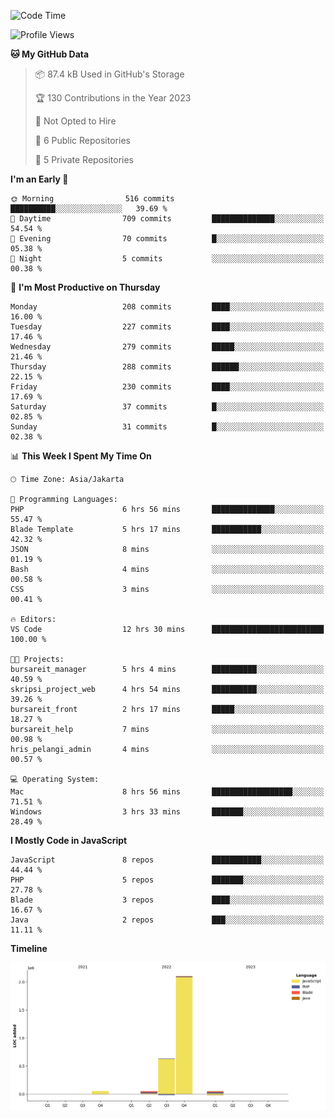 <!--START_SECTION:waka-->
![Code Time](http://img.shields.io/badge/Code%20Time-49%20hrs%206%20mins-blue)

![Profile Views](http://img.shields.io/badge/Profile%20Views-0-blue)

**🐱 My GitHub Data** 

> 📦 87.4 kB Used in GitHub's Storage 
 > 
> 🏆 130 Contributions in the Year 2023
 > 
> 🚫 Not Opted to Hire
 > 
> 📜 6 Public Repositories 
 > 
> 🔑 5 Private Repositories 
 > 
**I'm an Early 🐤** 

```text
🌞 Morning                516 commits         ██████████░░░░░░░░░░░░░░░   39.69 % 
🌆 Daytime                709 commits         ██████████████░░░░░░░░░░░   54.54 % 
🌃 Evening                70 commits          █░░░░░░░░░░░░░░░░░░░░░░░░   05.38 % 
🌙 Night                  5 commits           ░░░░░░░░░░░░░░░░░░░░░░░░░   00.38 % 
```
📅 **I'm Most Productive on Thursday** 

```text
Monday                   208 commits         ████░░░░░░░░░░░░░░░░░░░░░   16.00 % 
Tuesday                  227 commits         ████░░░░░░░░░░░░░░░░░░░░░   17.46 % 
Wednesday                279 commits         █████░░░░░░░░░░░░░░░░░░░░   21.46 % 
Thursday                 288 commits         ██████░░░░░░░░░░░░░░░░░░░   22.15 % 
Friday                   230 commits         ████░░░░░░░░░░░░░░░░░░░░░   17.69 % 
Saturday                 37 commits          █░░░░░░░░░░░░░░░░░░░░░░░░   02.85 % 
Sunday                   31 commits          █░░░░░░░░░░░░░░░░░░░░░░░░   02.38 % 
```


📊 **This Week I Spent My Time On** 

```text
🕑︎ Time Zone: Asia/Jakarta

💬 Programming Languages: 
PHP                      6 hrs 56 mins       ██████████████░░░░░░░░░░░   55.47 % 
Blade Template           5 hrs 17 mins       ███████████░░░░░░░░░░░░░░   42.32 % 
JSON                     8 mins              ░░░░░░░░░░░░░░░░░░░░░░░░░   01.19 % 
Bash                     4 mins              ░░░░░░░░░░░░░░░░░░░░░░░░░   00.58 % 
CSS                      3 mins              ░░░░░░░░░░░░░░░░░░░░░░░░░   00.41 % 

🔥 Editors: 
VS Code                  12 hrs 30 mins      █████████████████████████   100.00 % 

🐱‍💻 Projects: 
bursareit_manager        5 hrs 4 mins        ██████████░░░░░░░░░░░░░░░   40.59 % 
skripsi_project_web      4 hrs 54 mins       ██████████░░░░░░░░░░░░░░░   39.26 % 
bursareit_front          2 hrs 17 mins       █████░░░░░░░░░░░░░░░░░░░░   18.27 % 
bursareit_help           7 mins              ░░░░░░░░░░░░░░░░░░░░░░░░░   00.98 % 
hris_pelangi_admin       4 mins              ░░░░░░░░░░░░░░░░░░░░░░░░░   00.57 % 

💻 Operating System: 
Mac                      8 hrs 56 mins       ██████████████████░░░░░░░   71.51 % 
Windows                  3 hrs 33 mins       ███████░░░░░░░░░░░░░░░░░░   28.49 % 
```

**I Mostly Code in JavaScript** 

```text
JavaScript               8 repos             ███████████░░░░░░░░░░░░░░   44.44 % 
PHP                      5 repos             ███████░░░░░░░░░░░░░░░░░░   27.78 % 
Blade                    3 repos             ████░░░░░░░░░░░░░░░░░░░░░   16.67 % 
Java                     2 repos             ███░░░░░░░░░░░░░░░░░░░░░░   11.11 % 
```



**Timeline**

![Lines of Code chart](https://raw.githubusercontent.com/brstreet2/brstreet2/main/assets/bar_graph.png)


<!--END_SECTION:waka-->
